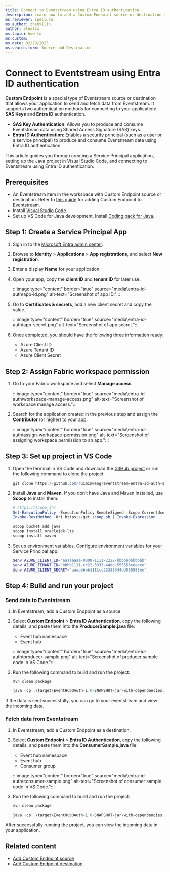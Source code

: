 ```yaml
---
title: Connect to Eventstream using Entra ID authentication
description: Learn how to add a Custom Endpoint source or destination to connect with an eventstream using Entra ID authentication.
ms.reviewer: spelluru
ms.author: zhenxilin
author: alexlzx
ms.topic: how-to
ms.custom:
ms.date: 02/20/2025
ms.search.form: Source and Destination
---
```


# Connect to Eventstream using Entra ID authentication

**Custom Endpoint** is a special type of Eventstream source or destination that allows your application to send and fetch data from Eventstream. It supports two authentication methods for connecting to your application: **SAS Keys** and **Entra ID** authentication.

* **SAS Key Authentication**: Allows you to produce and consume Eventstream data using Shared Access Signature (SAS) keys.
* **Entra ID Authentication**: Enables a security principal (such as a user or a service principal) to produce and consume Eventstream data using Entra ID authentication.

This article guides you through creating a Service Principal application, setting up the Java project in Visual Studio Code, and connecting to Eventstream using Entra ID authentication.

## Prerequisites

* An Eventstream item in the workspace with Custom Endpoint source or destination. Refer to [this guide](add-source-custom-app.md) for adding Custom Endpoint to Eventstream.
* Install [Visual Studio Code](https://code.visualstudio.com/Download).
* Set up VS Code for Java development. Install [Coding pack for Java](https://code.visualstudio.com/docs/java/java-tutorial).

## Step 1: Create a Service Principal App

1. Sign in to the [Microsoft Entra admin center](https://entra.microsoft.com/).
2. Browse to **Identity** > **Applications** > **App registrations**, and select **New registration**.
3. Enter a display **Name** for your application.
4. Open your app, copy the **client ID** and **tenant ID** for later use.

   :::image type="content" border="true" source="media\entra-id-auth\app-id.png" alt-text="Screenshot of app ID.":::

5. Go to **Certificates & secrets**, add a new client secret and copy the value.

   :::image type="content" border="true" source="media\entra-id-auth\app-secret.png" alt-text="Screenshot of app secret.":::

6. Once completed, you should have the following three information ready:
   * Azure Client ID
   * Azure Tenant ID
   * Azure Client Secret

## Step 2: Assign Fabric workspace permission

1. Go to your Fabric workspace and select **Manage access**.

   :::image type="content" border="true" source="media\entra-id-auth\workspace-manage-access.png" alt-text="Screenshot of workspace manage access.":::

1. Search for the application created in the previous step and assign the **Contributor** (or higher) to your app.

   :::image type="content" border="true" source="media\entra-id-auth\assign-workspace-permission.png" alt-text="Screenshot of assigning workspace permission to an app.":::

## Step 3: Set up project in VS Code

1. Open the terminal in VS Code and download the [GitHub project](https://github.com/ruiminwang/eventstream-entra-id-auth-samples) or run the following command to clone the project.

   ```powershell
   git clone https://github.com/ruiminwang/eventstream-entra-id-auth-samples.git
   ```

2. Install **Java** and **Maven**. If you don’t have Java and Maven installed, use **Scoop** to install them:

   ``` powershell
   # https://scoop.sh/
   Set-ExecutionPolicy -ExecutionPolicy RemoteSigned -Scope CurrentUser
   Invoke-RestMethod -Uri https://get.scoop.sh | Invoke-Expression
    
   scoop bucket add java
   scoop install oraclejdk-lts
   scoop install maven
   ```

3. Set up environment variables. Configure environment variables for your Service Principal app:

   ``` powershell
   $env:AZURE_CLIENT_ID="aaaaaaaa-0000-1111-2222-bbbbbbbbbbbb"
   $env:AZURE_TENANT_ID="bbbb1111-cc22-3333-44dd-555555eeeeee"
   $env:AZURE_CLIENT_SECRET="aaaabbbb1111cc22333344dd555555ee"
   ```

## Step 4: Build and run your project

### Send data to Eventstream

1. In Eventstream, add a Custom Endpoint as a source.
1. Select **Custom Endpoint** > **Entra ID Authentication**, copy the following details, and paste them into the **ProducerSample.java** file:
   * Event hub namespace
   * Event hub

   :::image type="content" border="true" source="media\entra-id-auth\producer-sample.png" alt-text="Screenshot of producer sample code in VS Code.":::

1. Run the following command to build and run the project:

   ``` powershell
   mvn clean package

   java -cp .\target\EventHubOAuth-1.0-SNAPSHOT-jar-with-dependencies.jar com.microsoft.ProducerSample
   ```

If the data is sent successfully, you can go to your eventstream and view the incoming data.

### Fetch data from Eventstream

1. In Eventstream, add a Custom Endpoint as a destination.
1. Select **Custom Endpoint** > **Entra ID Authentication**, copy the following details, and paste them into the **ConsumerSample.java** file:
   * Event hub namespace
   * Event hub
   * Consumer group

   :::image type="content" border="true" source="media\entra-id-auth\consumer-sample.png" alt-text="Screenshot of consumer sample code in VS Code.":::

1. Run the following command to build and run the project:

   ``` powershell
   mvn clean package
   
   java -cp .\target\EventHubOAuth-1.0-SNAPSHOT-jar-with-dependencies.jar com.microsoft.ConsumerSample
   ```

After successfully running the project, you can view the incoming data in your application.

## Related content

* [Add Custom Endpoint source](add-source-custom-app.md)
* [Add Custom Endpoint destination](add-destination-custom-app.md)
